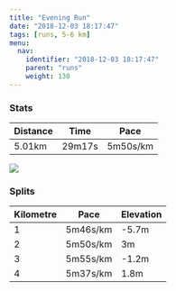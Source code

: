 ```yaml
---
title: "Evening Run"
date: "2018-12-03 18:17:47"
tags: [runs, 5-6 km]
menu:
  nav:
    identifier: "2018-12-03 18:17:47"
    parent: "runs"
    weight: 130
---
```


### Stats

| Distance | Time | Pace |
|----------|------|------|
|5.01km|29m17s|5m50s/km|

<img src='https://maps.googleapis.com/maps/api/staticmap?maptype=roadmap&path=enc:yvjeIlhyLs@yDjC`Fn@hKzCdIhKdGdLnT|EtQtFtd@q@gBh@lZ{Axe@vBaYcA{f@h@~A{Iyj@kEwPmJ_PmEs@kDcE{EsO[oHoCmC|@|B&key=AIzaSyAfqMeaZ1CCJFGP5cWud__oZnT_Pybg-1M&size=800x800&markers=color:yellow|label:S|53.47197,-2.26455&markers=color:green|label:F|53.472249999999995,-2.2640599999999993'>

### Splits

| Kilometre | Pace | Elevation |
|------|------|-----------|
|1|5m46s/km|-5.7m|
|2|5m50s/km|3m|
|3|5m55s/km|-1.2m|
|4|5m37s/km|1.8m|
